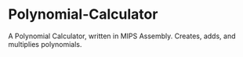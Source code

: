 # Polynomial-Calculator
A Polynomial Calculator, written in MIPS Assembly.
Creates, adds, and multiplies polynomials.
